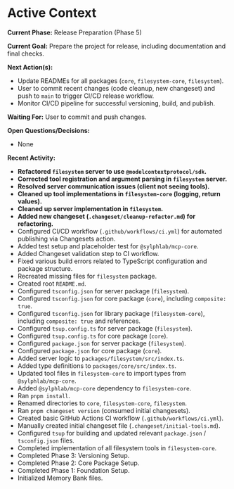 # Active Context

**Current Phase:** Release Preparation (Phase 5)

**Current Goal:** Prepare the project for release, including documentation and final checks.

**Next Action(s):**
- Update READMEs for all packages (`core`, `filesystem-core`, `filesystem`).
- User to commit recent changes (code cleanup, new changeset) and push to `main` to trigger CI/CD release workflow.
- Monitor CI/CD pipeline for successful versioning, build, and publish.

**Waiting For:** User to commit and push changes.

**Open Questions/Decisions:**
- None

**Recent Activity:**
- **Refactored `filesystem` server to use `@modelcontextprotocol/sdk`.**
- **Corrected tool registration and argument parsing in `filesystem` server.**
- **Resolved server communication issues (client not seeing tools).**
- **Cleaned up tool implementations in `filesystem-core` (logging, return values).**
- **Cleaned up server implementation in `filesystem`.**
- **Added new changeset (`.changeset/cleanup-refactor.md`) for refactoring.**
- Configured CI/CD workflow (`.github/workflows/ci.yml`) for automated publishing via Changesets action.
- Added test setup and placeholder test for `@sylphlab/mcp-core`.
- Added Changeset validation step to CI workflow.
- Fixed various build errors related to TypeScript configuration and package structure.
- Recreated missing files for `filesystem` package.
- Created root `README.md`.
- Configured `tsconfig.json` for server package (`filesystem`).
- Configured `tsconfig.json` for core package (`core`), including `composite: true`.
- Configured `tsconfig.json` for library package (`filesystem-core`), including `composite: true` and references.
- Configured `tsup.config.ts` for server package (`filesystem`).
- Configured `tsup.config.ts` for core package (`core`).
- Configured `package.json` for server package (`filesystem`).
- Configured `package.json` for core package (`core`).
- Added server logic to `packages/filesystem/src/index.ts`.
- Added type definitions to `packages/core/src/index.ts`.
- Updated tool files in `filesystem-core` to import types from `@sylphlab/mcp-core`.
- Added `@sylphlab/mcp-core` dependency to `filesystem-core`.
- Ran `pnpm install`.
- Renamed directories to `core`, `filesystem-core`, `filesystem`.
- Ran `pnpm changeset version` (consumed initial changesets).
- Created basic GitHub Actions CI workflow (`.github/workflows/ci.yml`).
- Manually created initial changeset file (`.changeset/initial-tools.md`).
- Configured `tsup` for building and updated relevant `package.json` / `tsconfig.json` files.
- Completed implementation of all filesystem tools in `filesystem-core`.
- Completed Phase 3: Versioning Setup.
- Completed Phase 2: Core Package Setup.
- Completed Phase 1: Foundation Setup.
- Initialized Memory Bank files.